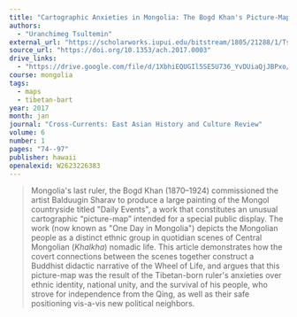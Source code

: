 ```yaml
---
title: "Cartographic Anxieties in Mongolia: The Bogd Khan's Picture-Map"
authors:
  - "Uranchimeg Tsultemin"
external_url: "https://scholarworks.iupui.edu/bitstream/1805/21288/1/Tsultem_Cartographic.pdf"
source_url: "https://doi.org/10.1353/ach.2017.0003"
drive_links:
  - "https://drive.google.com/file/d/1XbhiEQUGIl5SE5U736_YvDUiaQjJBPxo/view?usp=drivesdk"
course: mongolia
tags:
  - maps
  - tibetan-bart
year: 2017
month: jan
journal: "Cross-Currents: East Asian History and Culture Review"
volume: 6
number: 1
pages: "74--97"
publisher: hawaii
openalexid: W2623226383
---
```


> Mongolia's last ruler, the Bogd Khan (1870–1924) commissioned the artist Balduugin Sharav to produce a large painting of the Mongol countryside titled "Daily Events", a work that constitutes an unusual cartographic “picture-map” intended for a special public display.
> The work (now known as "One Day in Mongolia") depicts the Mongolian people as a distinct ethnic group in quotidian scenes of Central Mongolian (*Khalkha*) nomadic life.
> This article demonstrates how the covert connections between the scenes together construct a Buddhist didactic narrative of the Wheel of Life, and argues that this picture-map was the result of the Tibetan-born ruler's anxieties over ethnic identity, national unity, and the survival of his people, who strove for independence from the Qing, as well as their safe positioning vis-a-vis new political neighbors.

